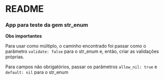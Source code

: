# README

### App para teste da gem str_enum

**Obs importantes**

Para usar como múltiplo, o caminho encontrado foi passar como o parâmetro `validate: false` para o str_enum e, então, criar as validações próprias.

Para campos não obrigatórios, passar os parâmetros `allow_nil: true` e `default: nil` para o str_enum
